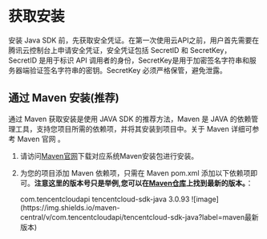 # 获取安装
安装 Java SDK 前，先获取安全凭证。在第一次使用云API之前，用户首先需要在腾讯云控制台上申请安全凭证，安全凭证包括 SecretID 和 SecretKey， SecretID 是用于标识 API 调用者的身份，SecretKey是用于加密签名字符串和服务器端验证签名字符串的密钥。SecretKey 必须严格保管，避免泄露。
## 通过 Maven 安装(推荐)
通过 Maven 获取安装是使用 JAVA SDK 的推荐方法，Maven 是 JAVA 的依赖管理工具，支持您项目所需的依赖项，并将其安装到项目中。关于 Maven 详细可参考 Maven 官网 。
1. 请访问[Maven官网](https://maven.apache.org/)下载对应系统Maven安装包进行安装。
2. 为您的项目添加 Maven 依赖项，只需在 Maven pom.xml 添加以下依赖项即可。**注意这里的版本号只是举例,您可以在[Maven仓库](https://search.maven.org/search?q=tencentcloud-sdk-java)上找到最新的版本。**：

    <dependency>
        <groupId>com.tencentcloudapi</groupId>
        <artifactId>tencentcloud-sdk-java</artifactId>
        <!-- go to https://search.maven.org/search?q=tencentcloud-sdk-java and get the latest version. -->
        <!-- 请到https://search.maven.org/search?q=tencentcloud-sdk-java查询最新版本 -->
        <version>3.0.93</version> ![image](https://img.shields.io/maven-central/v/com.tencentcloudapi/tencentcloud-sdk-java?label=maven最新版本) 
    </dependency>

